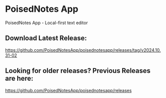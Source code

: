 # PoisedNotes App
PoisedNotes App - Local-first text editor

## Download Latest Release:
https://github.com/PoisedNotesApp/poisednotesapp/releases/tag/v2024.10.31-02

## Looking for older releases? Previous Releases are here:
https://github.com/PoisedNotesApp/poisednotesapp/releases

